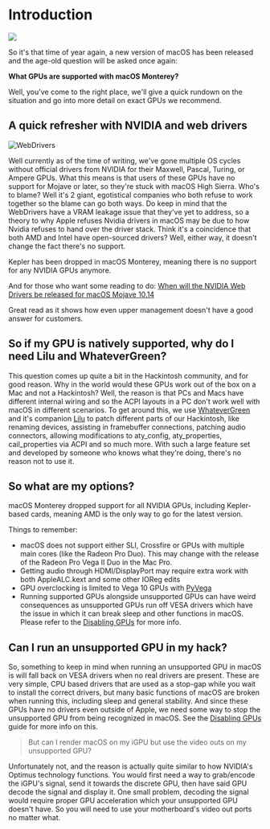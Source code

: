 # Introduction



![](logo.png)

So it's that time of year again, a new version of macOS has been released and the age-old question will be asked once again:

**What GPUs are supported with macOS Monterey?**

Well, you've come to the right place, we'll give a quick rundown on the situation and go into more detail on exact GPUs we recommend.

## A quick refresher with NVIDIA and web drivers

![WebDrivers](WebDrivers.gif)

Well currently as of the time of writing, we've gone multiple OS cycles without official drivers from NVIDIA for their Maxwell, Pascal, Turing, or Ampere GPUs. What this means is that users of these GPUs have no support for Mojave or later, so they're stuck with macOS High Sierra. Who's to blame? Well it's 2 giant, egotistical companies who both refuse to work together so the blame can go both ways. Do keep in mind that the WebDrivers have a VRAM leakage issue that they've yet to address, so a theory to why Apple refuses Nvidia drivers in macOS may be due to how Nvidia refuses to hand over the driver stack. Think it's a coincidence that both AMD and Intel have open-sourced drivers? Well, either way, it doesn't change the fact there's no support.

Kepler has been dropped in macOS Monterey, meaning there is no support for any NVIDIA GPUs anymore.

And for those who want some reading to do: [When will the NVIDIA Web Drivers be released for macOS Mojave 10.14](https://devtalk.nvidia.com/default/topic/1042520/drivers/-when-will-the-nvidia-web-drivers-be-released-for-macos-mojave-10-14-/post/5358999/#5358999)

Great read as it shows how even upper management doesn't have a good answer for customers.

## So if my GPU is natively supported, why do I need Lilu and WhateverGreen?

This question comes up quite a bit in the Hackintosh community, and for good reason. Why in the world would these GPUs work out of the box on a Mac and not a Hackintosh? Well, the reason is that PCs and Macs have different internal wiring and so the ACPI layouts in a PC don't work well with macOS in different scenarios. To get around this, we use [WhateverGreen](https://github.com/acidanthera/WhateverGreen/releases) and it's companion [Lilu](https://github.com/acidanthera/Lilu/releases) to patch different parts of our Hackintosh, like renaming devices, assisting in framebuffer connections, patching audio connectors, allowing modifications to aty\_config, aty\_properties, cail\_properties via ACPI and so much more. With such a large feature set and developed by someone who knows what they're doing, there's no reason not to use it.

## So what are my options?

macOS Monterey dropped support for all NVIDIA GPUs, including Kepler-based cards, meaning AMD is the only way to go for the latest version.

Things to remember:

* macOS does not support either SLI, Crossfire or GPUs with multiple main cores (like the Radeon Pro Duo). This may change with the release of the Radeon Pro Vega II Duo in the Mac Pro.
* Getting audio through HDMI/DisplayPort may require extra work with both AppleALC.kext and some other IOReg edits
* GPU overclocking is limited to Vega 10 GPUs with [PyVega](https://github.com/corpnewt/PyVega)
* Running supported GPUs alongside unsupported GPUs can have weird consequences as unsupported GPUs run off VESA drivers which have the issue in which it can break sleep and other functions in macOS. Please refer to the [Disabling GPUs](https://dortania.github.io/OpenCore-Install-Guide/extras/spoof.html) for more info.

## Can I run an unsupported GPU in my hack?

So, something to keep in mind when running an unsupported GPU in macOS is will fall back on VESA drivers when no real drivers are present. These are very simple, CPU based drivers that are used as a stop-gap while you wait to install the correct drivers, but many basic functions of macOS are broken when running this, including sleep and general stability. And since these GPUs have no drivers even outside of Apple, we need some way to stop the unsupported GPU from being recognized in macOS. See the [Disabling GPUs](https://dortania.github.io/OpenCore-Install-Guide/extras/spoof.html) guide for more info on this.

> But can I render macOS on my iGPU but use the video outs on my unsupported GPU?

Unfortunately not, and the reason is actually quite similar to how NVIDIA's Optimus technology functions. You would first need a way to grab/encode the iGPU's signal, send it towards the discrete GPU, then have said GPU decode the signal and display it. One small problem, decoding the signal would require proper GPU acceleration which your unsupported GPU doesn't have. So you will need to use your motherboard's video out ports no matter what.

